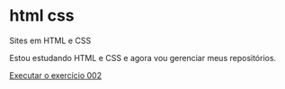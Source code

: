 # html css
 Sites em HTML e CSS

 Estou estudando HTML e CSS e agora vou gerenciar meus repositórios.

 <a href="https://walteraugustodev.github.io/html-css/exercícios/ex002/index.html">Executar o exercício 002<a>
